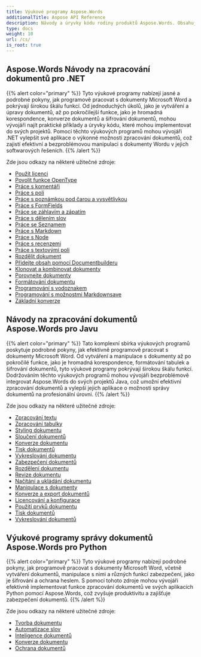```yaml
---
title: Výukové programy Aspose.Words
additionalTitle: Aspose API Reference
description: Návody a úryvky kódu rodiny produktů Aspose.Words. Obsahuje základní a pokročilé tutoriály použití Aspose.Words.
type: docs
weight: 10
url: /cs/
is_root: true
---
```


## Aspose.Words Návody na zpracování dokumentů pro .NET
{{% alert color="primary" %}}
Tyto výukové programy nabízejí jasné a podrobné pokyny, jak programově pracovat s dokumenty Microsoft Word a pokrývají širokou škálu funkcí. Od jednoduchých úkolů, jako je vytváření a úpravy dokumentů, až po pokročilejší funkce, jako je hromadná korespondence, konverze dokumentů a šifrování dokumentů, mohou vývojáři najít praktické příklady a úryvky kódu, které mohou implementovat do svých projektů. Pomocí těchto výukových programů mohou vývojáři .NET vylepšit své aplikace o výkonné možnosti zpracování dokumentů, což zajistí efektivní a bezproblémovou manipulaci s dokumenty Wordu v jejich softwarových řešeních. 
{{% /alert %}}

Zde jsou odkazy na některé užitečné zdroje:
- [Použít licenci](./net/apply-license/)   
- [Povolit funkce OpenType](./net/enable-opentype-features/)   
- [Práce s komentáři](./net/working-with-comments/)   
- [Práce s poli](./net/working-with-fields/)   
- [Práce s poznámkou pod čarou a vysvětlivkou](./net/working-with-footnote-and-endnote/)   
- [Práce s FormFields](./net/working-with-formfields/)   
- [Práce se záhlavím a zápatím](./net/working-with-headers-and-footers/)   
- [Práce s dělením slov](./net/working-with-hyphenation/)   
- [Práce se Seznamem](./net/working-with-list/)   
- [Práce s Markdown](./net/working-with-markdown/)   
- [Práce s Node](./net/working-with-node/)   
- [Práce s recenzemi](./net/working-with-revisions/)   
- [Práce s textovými poli](./net/working-with-textboxes/)   
- [Rozdělit dokument](./net/split-document/)   
- [Přidejte obsah pomocí Documentbuilderu](./net/add-content-using-documentbuilder/)
- [Klonovat a kombinovat dokumenty](./net/clone-and-combine-documents/) 
- [Porovnejte dokumenty](./net/compare-documents/) 
- [Formátování dokumentu](./net/document-formatting/)      
- [Programování s vodoznakem](./net/programming-with-watermark/)    
- [Programování s možnostmi Markdownsave](./net/programming-with-markdownsaveoptions/)   
- [Základní konverze](./net/basic-conversions/)   

## Návody na zpracování dokumentů Aspose.Words pro Javu
{{% alert color="primary" %}}
Tato komplexní sbírka výukových programů poskytuje podrobné pokyny, jak efektivně programově pracovat s dokumenty Microsoft Word. Od vytváření a manipulace s dokumenty až po pokročilé funkce, jako je hromadná korespondence, formátování tabulek a šifrování dokumentů, tyto výukové programy pokrývají širokou škálu funkcí. Dodržováním těchto výukových programů mohou vývojáři bezproblémově integrovat Aspose.Words do svých projektů Java, což umožní efektivní zpracování dokumentů a vylepší jejich aplikace o možnosti správy dokumentů na profesionální úrovni. 
{{% /alert %}}

Zde jsou odkazy na některé užitečné zdroje:
- [Zpracování textu](./java/word-processing/)  
- [Zpracování tabulky](./java/table-processing/)
- [Styling dokumentu](./java/document-styling/)
- [Sloučení dokumentů](./java/document-merging/)
- [Konverze dokumentu](./java/document-converting/)
- [Tisk dokumentů](./java/document-printing/)
- [Vykreslování dokumentu](./java/document-rendering/)
- [Zabezpečení dokumentů](./java/document-security/)
- [Rozdělení dokumentu](./java/document-splitting/)
- [Revize dokumentu](./java/document-revision/)
- [Načítání a ukládání dokumentu](./java/document-loading-and-saving/)
- [Manipulace s dokumenty](./java/document-manipulation/)
- [Konverze a export dokumentů](./java/document-conversion-and-export/)
- [Licencování a konfigurace](./java/licensing-and-configuration/)
- [Použití prvků dokumentu](./java/using-document-elements/)
- [Tisk dokumentů](./java/printing-documents/)
- [Vykreslování dokumentů](./java/rendering-documents/)

## Výukové programy správy dokumentů Aspose.Words pro Python
{{% alert color="primary" %}}
Tyto výukové programy nabízejí podrobné pokyny, jak programově pracovat s dokumenty Microsoft Word, včetně vytváření dokumentů, manipulace s nimi a různých funkcí zabezpečení, jako je šifrování a ochrana heslem. S pomocí tohoto zdroje mohou vývojáři efektivně implementovat funkce zpracování dokumentů ve svých aplikacích Python pomocí Aspose.Words, což zvyšuje produktivitu a zajišťuje zabezpečení dokumentů. 
{{% /alert %}}

Zde jsou odkazy na některé užitečné zdroje:
- [Tvorba dokumentu](./python-net/document-creation/)  
- [Automatizace slov](./python-net/word-automation/)
- [Inteligence dokumentů](./python-net/document-intelligence/)
- [Konverze dokumentu](./python-net/document-conversion/)
- [Ochrana dokumentů](./python-net/document-protection/)